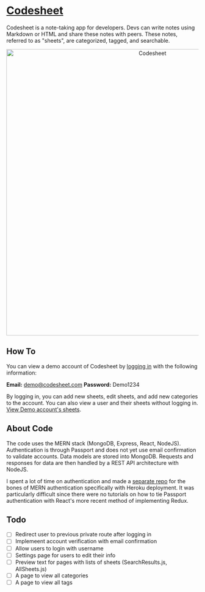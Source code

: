 # [Codesheet](https://codesheet.herokuapp.com/)

Codesheet is a note-taking app for developers. Devs can write notes using Markdown or HTML and share these notes with peers. These notes, referred to as "sheets", are categorized, tagged, and searchable.

<p align="center"><a href="https://codesheet.herokuapp.com/" target="_blank"><img src="https://codesheet.herokuapp.com/static/media/preview.78f22bb2.gif" alt="Codesheet" width="750px" /></a></p>

## How To

You can view a demo account of Codesheet by [logging in](https://codesheet.herokuapp.com/login) with the following information:

**Email:** demo@codesheet.com
**Password:** Demo1234

By logging in, you can add new sheets, edit sheets, and add new categories to the account. You can also view a user and their sheets without logging in. [View Demo account's sheets](https://codesheet.herokuapp.com/613fe707debe5629ae81112e/view-all-sheets).

## About Code

The code uses the MERN stack (MongoDB, Express, React, NodeJS). Authentication is through Passport and does not yet use email confirmation to validate accounts. Data models are stored into MongoDB. Requests and responses for data are then handled by a REST API architecture with NodeJS.

I spent a lot of time on authentication and made a [separate repo](https://github.com/louvang/mern-auth-heroku) for the bones of MERN authentication specifically with Heroku deployment. It was particularly difficult since there were no tutorials on how to tie Passport authentication with React's more recent method of implementing Redux.

## Todo

- [ ] Redirect user to previous private route after logging in
- [ ] Implemeent account verification with email confirmation
- [ ] Allow users to login with username
- [ ] Settings page for users to edit their info
- [ ] Preview text for pages with lists of sheets (SearchResults.js, AllSheets.js)
- [ ] A page to view all categories
- [ ] A page to view all tags

